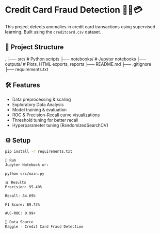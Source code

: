# Credit Card Fraud Detection 🕵️‍♂️💳

This project detects anomalies in credit card transactions using supervised learning. Built using the `creditcard.csv` dataset.

## 📁 Project Structure
.
├── src/ # Python scripts
├── notebooks/ # Jupyter notebooks
├── outputs/ # Plots, HTML exports, reports
├── README.md
├── .gitignore
├── requirements.txt

## 🛠️ Features

- Data preprocessing & scaling
- Exploratory Data Analysis
- Model training & evaluation
- ROC & Precision-Recall curve visualizations
- Threshold tuning for better recall
- Hyperparameter tuning (RandomizedSearchCV)

## ⚙️ Setup

```bash
pip install -r requirements.txt

🚀 Run
Jupyter Notebook or:

python src/main.py

📊 Results
Precision: 95.40%

Recall: 84.69%

F1 Score: 89.73%

AUC-ROC: 0.99+

📁 Data Source
Kaggle - Credit Card Fraud Detection